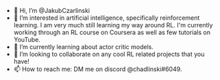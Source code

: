 - 👋 Hi, I’m @JakubCzarlinski
- 👀 I’m interested in artificial intelligence, specifically reinforcement learning. I am very much still learning my way around RL. I'm currently working through an RL course on Coursera as well as few tutorials on YouTube.
- 🌱 I’m currently learning about actor critic models.
- 💞️ I’m looking to collaborate on any cool RL related projects that you have!
- 📫 How to reach me: DM me on discord @chadlinski#6049.

<!---
JakubCzarlinski/JakubCzarlinski is a ✨ special ✨ repository because its `README.md` (this file) appears on your GitHub profile.
You can click the Preview link to take a look at your changes.
--->
